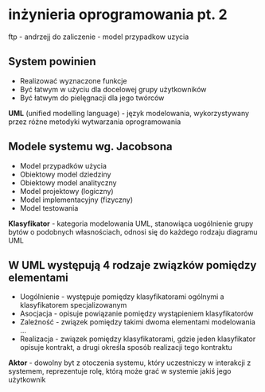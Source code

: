 # inżynieria oprogramowania pt. 2

ftp - andrzejj
do zaliczenie - model przypadkow uzycia

## System powinien

- Realizować wyznaczone funkcje
- Być łatwym w użyciu dla docelowej grupy użytkowników
- Być łatwym do pielęgnacji dla jego twórców

**UML** (unified modelling language) - język modelowania, wykorzystywany przez różne metodyki wytwarzania oprogramowania

## Modele systemu wg. Jacobsona

- Model przypadków użycia
- Obiektowy model dziedziny
- Obiektowy model analityczny
- Model projektowy (logiczny)
- Model implementacyjny (fizyczny)
- Model testowania

**Klasyfikator** - kategoria modelowania UML, stanowiąca uogólnienie grupy bytów o podobnych własnościach, odnosi się do każdego rodzaju diagramu UML

## W UML występują 4 rodzaje związków pomiędzy elementami

- Uogólnienie - występuje pomiędzy klasyfikatorami ogólnymi a klasyfikatorem specjalizowanym
- Asocjacja - opisuje powiązanie pomiędzy wystąpieniem klasyfikatorów
- Zależność - związek pomiędzy takimi dwoma elementami modelowania …
- Realizacja - związek pomiędzy klasyfikatorami, gdzie jeden klasyfikator opisuje kontrakt, a drugi określa sposób realizacji tego kontraktu

**Aktor** - dowolny byt z otoczenia systemu, który uczestniczy w interakcji z systemem, reprezentuje rolę, którą może grać w systemie jakiś jego użytkownik
